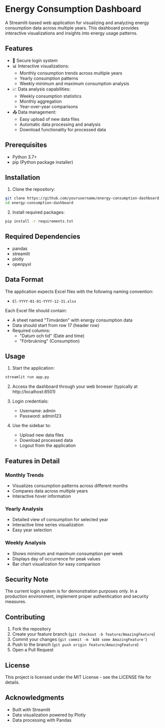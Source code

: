 # Energy Consumption Dashboard

A Streamlit-based web application for visualizing and analyzing energy consumption data across multiple years. This dashboard provides interactive visualizations and insights into energy usage patterns.

## Features

- 🔐 Secure login system
- 📊 Interactive visualizations:
  - Monthly consumption trends across multiple years
  - Yearly consumption patterns
  - Weekly minimum and maximum consumption analysis
- 📈 Data analysis capabilities:
  - Weekly consumption statistics
  - Monthly aggregation
  - Year-over-year comparisons
- 📤 Data management:
  - Easy upload of new data files
  - Automatic data processing and analysis
  - Download functionality for processed data

## Prerequisites

- Python 3.7+
- pip (Python package installer)

## Installation

1. Clone the repository:
```bash
git clone https://github.com/yourusername/energy-consumption-dashboard.git
cd energy-consumption-dashboard
```

2. Install required packages:
```bash
pip install -r requirements.txt
```

## Required Dependencies

- pandas
- streamlit
- plotly
- openpyxl

## Data Format

The application expects Excel files with the following naming convention:
- `El-YYYY-01-01-YYYY-12-31.xlsx`

Each Excel file should contain:
- A sheet named "Timvärden" with energy consumption data
- Data should start from row 17 (header row)
- Required columns:
  - "Datum och tid" (Date and time)
  - "Förbrukning" (Consumption)

## Usage

1. Start the application:
```bash
streamlit run app.py
```

2. Access the dashboard through your web browser (typically at http://localhost:8501)

3. Login credentials:
   - Username: admin
   - Password: admin123

4. Use the sidebar to:
   - Upload new data files
   - Download processed data
   - Logout from the application

## Features in Detail

### Monthly Trends
- Visualizes consumption patterns across different months
- Compares data across multiple years
- Interactive hover information

### Yearly Analysis
- Detailed view of consumption for selected year
- Interactive time series visualization
- Easy year selection

### Weekly Analysis
- Shows minimum and maximum consumption per week
- Displays day of occurrence for peak values
- Bar chart visualization for easy comparison

## Security Note

The current login system is for demonstration purposes only. In a production environment, implement proper authentication and security measures.

## Contributing

1. Fork the repository
2. Create your feature branch (`git checkout -b feature/AmazingFeature`)
3. Commit your changes (`git commit -m 'Add some AmazingFeature'`)
4. Push to the branch (`git push origin feature/AmazingFeature`)
5. Open a Pull Request

## License

This project is licensed under the MIT License - see the LICENSE file for details.

## Acknowledgments

- Built with Streamlit
- Data visualization powered by Plotly
- Data processing with Pandas 
